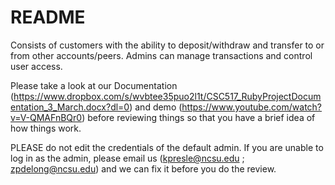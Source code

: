 # README

Consists of customers with the ability to deposit/withdraw and transfer to or from other accounts/peers. Admins can manage transactions and control user access.

Please take a look at our Documentation (https://www.dropbox.com/s/wvbtee35puo2l1t/CSC517_RubyProjectDocumentation_3_March.docx?dl=0) and demo (https://www.youtube.com/watch?v=V-QMAFnBQr0) before reviewing things so that you have a brief idea of how things work.


PLEASE do not edit the credentials of the default admin.  If you are unable to log in as the admin, please email us (kpresle@ncsu.edu ; zpdelong@ncsu.edu) and we can fix it before you do the review.
